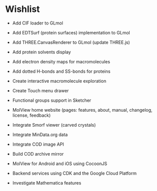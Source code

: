 Wishlist
========

- Add CIF loader to GLmol
- Add EDTSurf (protein surfaces) implementation to GLmol
- Add THREE.CanvasRenderer to GLmol (update THREE.js)
- Add protein solvents display
- Add electron density maps for macromolecules
- Add dotted H-bonds and SS-bonds for proteins
- Create interactive macromolecule exploration

- Create Touch menu drawer
- Functional groups support in Sketcher
- MolView home website (pages: features, about, manual, changelog, license, feedback)
- Integrate Smorf viewer (carved crystals)
- Integrate MinData.org data
- Integrate COD image API
- Build COD archive mirror
- MolView for Android and iOS using CocoonJS
- Backend services using CDK and the Google Cloud Platform
- Investigate Mathematica features

